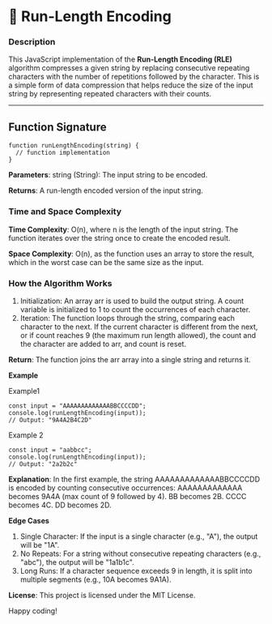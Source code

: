 # 🔢 Run-Length Encoding

### Description
This JavaScript implementation of the **Run-Length Encoding (RLE)** algorithm compresses a given string by replacing consecutive repeating characters with the number of repetitions followed by the character. This is a simple form of data compression that helps reduce the size of the input string by representing repeated characters with their counts.

---

## Function Signature

	function runLengthEncoding(string) {
	  // function implementation
	}
**Parameters**: string (String): The input string to be encoded.

**Returns**: A run-length encoded version of the input string.

### Time and Space Complexity

**Time Complexity**: O(n), where n is the length of the input string. The function iterates over the string once to create the encoded result.

**Space Complexity**: O(n), as the function uses an array to store the result, which in the worst case can be the same size as the input.

### How the Algorithm Works

1. Initialization: An array arr is used to build the output string. A count variable is initialized to 1 to count the occurrences of each character.
2. Iteration: The function loops through the string, comparing each character to the next. If the current character is different from the next, or if count reaches 9 (the maximum run length allowed), the count and the character are added to arr, and count is reset.

**Return**: The function joins the arr array into a single string and returns it.

**Example**

Example1

	const input = "AAAAAAAAAAAAABBCCCCDD";
	console.log(runLengthEncoding(input));
	// Output: "9A4A2B4C2D"

Example 2

	const input = "aabbcc";
	console.log(runLengthEncoding(input));
	// Output: "2a2b2c"
 
**Explanation**: In the first example, the string AAAAAAAAAAAAABBCCCCDD is encoded by counting consecutive occurrences: AAAAAAAAAAAAA becomes 9A4A (max count of 9 followed by 4). BB becomes 2B. CCCC becomes 4C. DD becomes 2D.

**Edge Cases**

1. Single Character: If the input is a single character (e.g., "A"), the output will be "1A".
2. No Repeats: For a string without consecutive repeating characters (e.g., "abc"), the output will be "1a1b1c".
3. Long Runs: If a character sequence exceeds 9 in length, it is split into multiple segments (e.g., 10A becomes 9A1A).

**License**: This project is licensed under the MIT License.

Happy coding!
